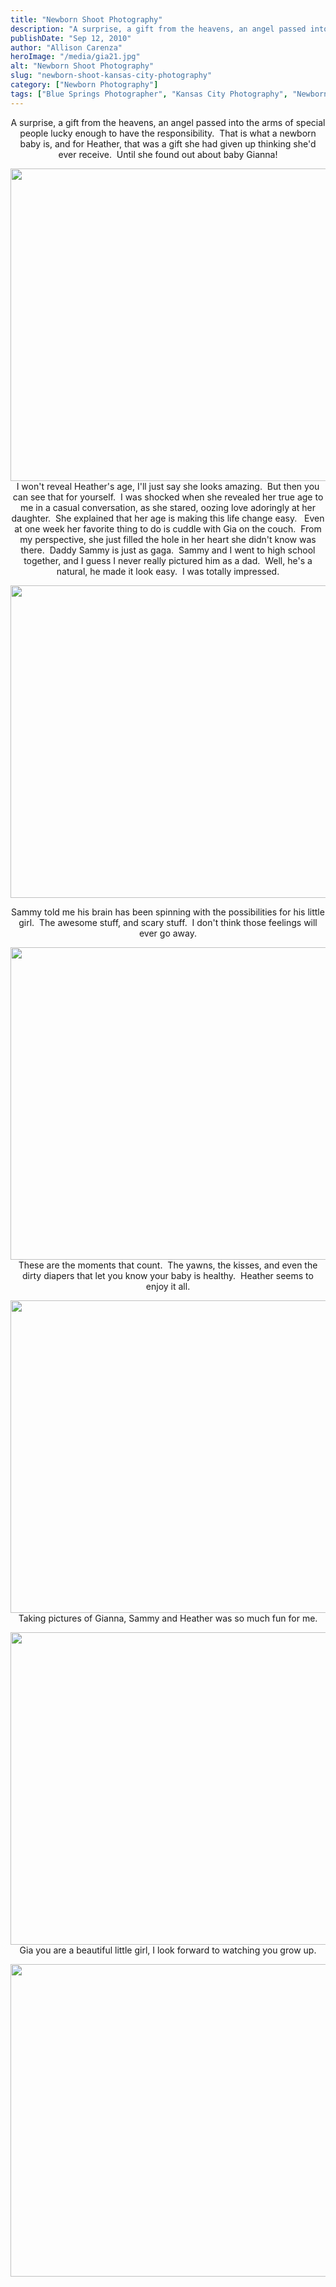 ```yaml
---
title: "Newborn Shoot Photography"
description: "A surprise, a gift from the heavens, an angel passed into the arms of special people lucky enough to have "
publishDate: "Sep 12, 2010"
author: "Allison Carenza"
heroImage: "/media/gia21.jpg"
alt: "Newborn Shoot Photography"
slug: "newborn-shoot-kansas-city-photography"
category: ["Newborn Photography"]
tags: ["Blue Springs Photographer", "Kansas City Photography", "Newborn"]
---
```


<p style="text-align: center;">A surprise, a gift from the heavens, an angel passed into the arms of special people lucky enough to have the responsibility.  That is what a newborn baby is, and for Heather, that was a gift she had given up thinking she&apos;d ever receive.  Until she found out about baby Gianna!</p>
<p style="text-align: center;"><img class="aligncenter size-full wp-image-1432" title="gia2" src="/media/gia21.jpg" alt="" width="742" height="500" srcset="/media/gia21.jpg 742w, /media/gia21-300x202.jpg 300w" sizes="(max-width: 742px) 100vw, 742px" />I won&apos;t reveal Heather&apos;s age, I&apos;ll just say she looks amazing.  But then you can see that for yourself.  I was shocked when she revealed her true age to me in a casual conversation, as she stared, oozing love adoringly at her daughter.  She explained that her age is making this life change easy.   Even at one week her favorite thing to do is cuddle with Gia on the couch.  From my perspective, she just filled the hole in her heart she didn&apos;t know was there.  Daddy Sammy is just as gaga.  Sammy and I went to high school together, and I guess I never really pictured him as a dad.  Well, he&apos;s a natural, he made it look easy.  I was totally impressed.</p>
<p><img class="aligncenter size-full wp-image-1429" title="gia4" src="/media/gia4.jpg" alt="" width="699" height="500" srcset="/media/gia4.jpg 699w, /media/gia4-300x215.jpg 300w" sizes="(max-width: 699px) 100vw, 699px" /></p>
<p style="text-align: center;">Sammy told me his brain has been spinning with the possibilities for his little girl.  The awesome stuff, and scary stuff.  I don&apos;t think those feelings will ever go away.</p>
<p style="text-align: center;"><img class="aligncenter size-full wp-image-1436" title="gia6" src="/media/gia61.jpg" alt="" width="742" height="500" srcset="/media/gia61.jpg 742w, /media/gia61-300x202.jpg 300w" sizes="(max-width: 742px) 100vw, 742px" />These are the moments that count.  The yawns, the kisses, and even the dirty diapers that let you know your baby is healthy.  Heather seems to enjoy it all.</p>
<p style="text-align: center;"><img class="aligncenter size-full wp-image-1435" title="gia3" src="/media/gia31.jpg" alt="" width="742" height="500" srcset="/media/gia31.jpg 742w, /media/gia31-300x202.jpg 300w" sizes="(max-width: 742px) 100vw, 742px" />Taking pictures of Gianna, Sammy and Heather was so much fun for me.</p>
<p style="text-align: center;"><img class="aligncenter size-full wp-image-1434" title="gia1" src="/media/gia11.jpg" alt="" width="699" height="500" srcset="/media/gia11.jpg 699w, /media/gia11-300x215.jpg 300w" sizes="(max-width: 699px) 100vw, 699px" />Gia you are a beautiful little girl, I look forward to watching you grow up.</p>
<p><img class="aligncenter size-full wp-image-1433" title="gia5" src="/media/gia51.jpg" alt="" width="742" height="500" srcset="/media/gia51.jpg 742w, /media/gia51-300x202.jpg 300w" sizes="(max-width: 742px) 100vw, 742px" /></p>
